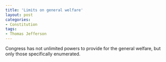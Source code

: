 ```yaml
---
title: 'Limits on general welfare'
layout: post
categories:
- Constitution
tags:
- Thomas Jefferson
---
```


Congress has not unlimited powers to provide for the general welfare, but only those specifically enumerated.